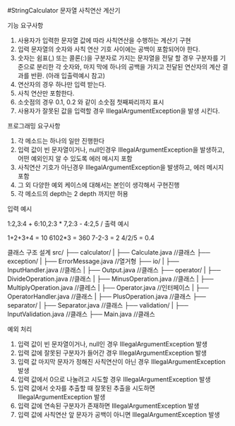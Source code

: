 #StringCalculator 문자열 사칙연산 계산기

기능 요구사항

1. 사용자가 입력한 문자열 값에 따라 사칙연산을 수행하는 계산기 구현
2. 입력 문자열의 숫자와 사칙 연산 기호 사이에는 공백이 포함되어야 한다.
3. 숫자는 쉼표(,) 또는 콜론(:)을 구분자로 가지는 문자열을 전달 할 경우 구분자를 기준으로 분리한 각 숫자와, 마지 막에 하나의 공백을 가지고 전달된 연산자의 계산 결과를 반환. (아래 입출력예시 참고)
4. 연산자의 경우 하나만 입력 받는다.
5. 사칙 연산만 포함한다.
6. 소숫점의 경우 0.1, 0.2 와 같이 소숫점 첫째짜리까지 표시
7. 사용자가 잘못된 값을 입력할 경우 IllegalArgumentException을 발생 시킨다.

프로그래밍 요구사항 
1. 각 메소드는 하나의 일만 진행한다
2. 입력 값이 빈 문자열이거나, null인경우 IllegalArgumentException을 발생하고, 어떤 예외인지 알 수 있도록 에러 메시지 포함
3. 사칙연산 기호가 아닌경우 IllegalArgumentException을 발생하고, 에러 메시지 포함
4. 그 외 다양한 예외 케이스에 대해서는 본인이 생각해서 구현진행
5. 각 메소드의 depth는 2 depth 까지만 허용

입력 예시

1:2,3:4 +
6:10,2:3 *
7,2:3 -
4:2,5 /
출력 예시

1+2+3+4 = 10
6102*3 = 360
7-2-3 = 2
4/2/5 = 0.4

클래스 구조 설계 
src/ ├── calculator/ | ├── Calculate.java //클래스 ├── exception/ | ├── ErrorMessage.java //열거형 ├── io/ | ├── InputHandler.java //클래스 | ├── Output.java //클래스 ├── operator/ | ├── DivideOperation.java //클래스 | ├── MinusOperation.java //클래스 | ├── MultiplyOperation.java //클레스 | ├── Operator.java //인터페이스 | ├── OperatorHandler.java //클래스 | ├── PlusOperation.java //클래스 ├── separator/ | ├── Separator.java //클래스 ├── validation/ | ├── InputValidation.java //클래스 ├── Main.java //클래스

예외 처리

1. 입력 값이 빈 문자열이거나, null인 경우 IllegalArgumentException 발생
2. 입력 값에 잘못된 구분자가 들어간 경우 IllegalArgumentException 발생
3. 입력 값 마지막 문자가 정해진 사칙연산이 아닌 경우 IllegalArgumentException 발생
4. 입력 값에서 0으로 나눌려고 시도할 경우 IllegalArgumentException 발생
5. 입력 값에서 숫자를 추출할 때 잘못된 추출을 시도하면 IllegalArgumentException 발생
6. 입력 값에 연속된 구분자가 존재하면 IllegalArgumentException 발생
7. 입력 값에 사칙연산 앞 문자가 공백이 아니면 IllegalArgumentException 발생
